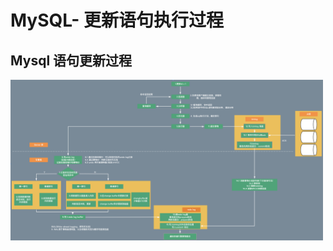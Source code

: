 # MySQL- 更新语句执行过程


## Mysql 语句更新过程

<img src="https://github.com/craftlook/Note/blob/master/image/db/mysql-update.png" width="500" heigth="150%"/>
